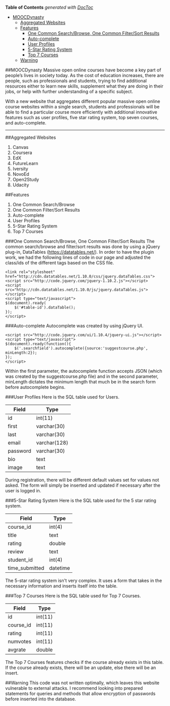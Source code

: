**Table of Contents**  *generated with [DocToc](http://doctoc.herokuapp.com/)*

- [MOOCDynasty](#user-content-moocdynasty)
	- [Aggregated Websites](#user-content-aggregated-websites)
	- [Features](#user-content-features)
		- [One Common Search/Browse, One Common Filter/Sort Results](#user-content-one-common-searchbrowse-one-common-filtersort-results)
		- [Auto-complete](#user-content-auto-complete)
		- [User Profiles](#user-content-user-profiles)
		- [5-Star Rating System](#user-content-5-star-rating-system)
		- [Top 7 Courses](#user-content-top-7-courses)
	- [Warning](#user-content-warning)

##MOOCDynasty
Massive open online courses have become a key part of people’s lives in society today. As the cost of education increases, there are people, such as professionals and students, trying to find additional resources either to learn new skills, supplement what they are doing in their jobs, or help with further understanding of a specific subject.
 
With a new website that aggregates different popular massive open online course websites within a single search, students and professionals will be able to find a particular course more efficiently with additional innovative features such as user profiles, five star rating system, top seven courses, and auto-complete.

----------
##Aggregated Websites
1. Canvas
2. Coursera
3. EdX
4. FutureLearn
5. Iversity
6. NovoEd
7. Open2Study
8. Udacity

##Features
1. One Common Search/Browse
2. One Common Filter/Sort Results
3. Auto-complete
4. User Profiles
5. 5-Star Rating System
6. Top 7 Courses

###One Common Search/Browse, One Common Filter/Sort Results
The common search/browse and filter/sort results was done by using a jQuery plug-in, DataTables (https://datatables.net/). In order to have the plugin work, we had the following lines of code in our page and adjusted the class/ids of the different tags based on the CSS file.
```
<link rel="stylesheet" href="http://cdn.datatables.net/1.10.0/css/jquery.dataTables.css">
<script src="http://code.jquery.com/jquery-1.10.2.js"></script>
<script src="http://cdn.datatables.net/1.10.0/js/jquery.dataTables.js"></script>
<script type="text/javascript">
$(document).ready(
    $('#table-id').dataTable();
});
</script>
```

###Auto-complete
Autocomplete was created by using jQuery UI. 
```
<script src="http://code.jquery.com/ui/1.10.4/jquery-ui.js"></script>
<script type="text/javascript">
$(document).ready(function(){
	$('.searchfield').autocomplete({source:'suggestcourse.php', minLength:2});
});
</script>
```
Within the first parameter, the autocomplete function accepts JSON (which was created by the suggestcourse.php file) and in the second parameter, minLength dictates the minimum length that much be in the search form before autocomplete begins.

###User Profiles
Here is the SQL table used for Users. 

| Field  | Type |
| ------------- | ------------- |
| id  | int(11) |
| first | varchar(30) |
| last | varchar(30) |
| email | varchar(128) |
| password | varchar(30) |
| bio | text |
| image | text |

During registration, there will be different default values set for values not asked. The form will simply be inserted and updated if necessary after the user is logged in. 


###5-Star Rating System
Here is the SQL table used for the 5 star rating system. 

| Field  | Type |
| ------------- | ------------- |
| course_id | int(4) |
| title | text |
| rating | double |
| review | text |
| student_id | int(4) |
| time_submitted | datetime |

The 5-star rating system isn't very complex. It uses a form that takes in the necessary information and inserts itself into the table. 

###Top 7 Courses
Here is the SQL table used for Top 7 Courses. 

| Field  | Type |
| ------------- | ------------- |
| id  | int(11) |
| course_id | int(11) |
| rating | int(11) |
| numvotes | int(11) |
| avgrate | double |

The Top 7 Courses features checks if the course already exists in this table. If the course already exists, there will be an update, else there will be an insert. 


##Warning
This code was not written optimally, which leaves this website vulnerable to external attacks. I recommend looking into prepared statements for queries and methods that allow encryption of passwords before inserted into the database. 


